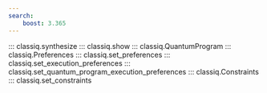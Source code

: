 ```yaml
---
search:
    boost: 3.365
---
```


::: classiq.synthesize
::: classiq.show
::: classiq.QuantumProgram
::: classiq.Preferences
::: classiq.set_preferences
::: classiq.set_execution_preferences
::: classiq.set_quantum_program_execution_preferences
::: classiq.Constraints
::: classiq.set_constraints
